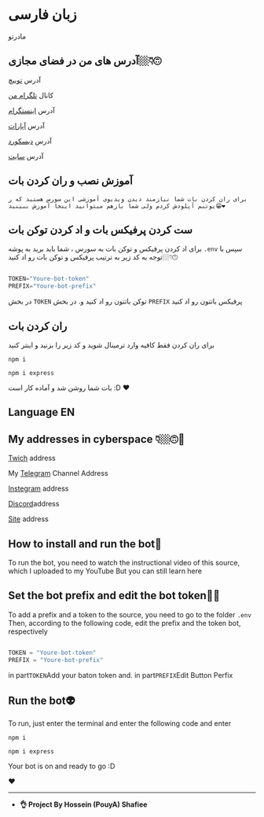 # زبان فارسی

مادرتو

## آدرس های من در فضای مجازی👇🏼🙃



آدرس [توییچ](https://www.twitch.tv/shafieepouya)
 
کانال [تلگرام من](https:/t.me/Pouyakp1132)

آدرس [اینستگرام](https://www.instagram.com/ho33inshafiee)
 
آدرس [آپارات](https://aparat.com/hosseinvid)

آدرس [دیسکورد](https://discord.gg/9WZC2jXkts)

آدرس [سایت](https://hosseinsh.ir)


## آموزش نصب و ران کردن بات

`برای ران کردن بات شما نیازمند دیدن ویدیوی آموزشی این سورس هستید که ر یوتبم آپلودش کردم
ولی شما بازهم میتوانید اینجا آموزش ببینید😁❤`

## ست کردن پرفیکس بات و اد کردن توکن بات

برای اد کردن پرفیکس و توکن بات به سورس ، شما باید برید به پوشه 
`.env`
سپس با توجه به کد زیر به ترتیب پرفیکس و توکن بات رو اد کنید👇🏼🙃

```js

TOKEN="Youre-bot-token"
PREFIX="Youre-bot-prefix"
```

در بخش
`TOKEN`
توکن باتتون رو اد کنید و. در بخش 
`PREFIX`
پرفیکس باتتون رو اد کنید


## ران کردن بات

برای ران کردن فقط کافیه وارد ترمینال شوید و کد زیر را بزنید و اینتر کنید

`npm i`

`npm i express`

بات شما روشن شد و آماده کار است
:D
❤




## Language EN



## My addresses in cyberspace 👇🏼🙃📡


[Twich](https://www.twitch.tv/shafieepouya) address
 
My [Telegram](https://t.me/pouyakp1132) Channel Address

[Instegram](https://www.instagram.com/ho33inshafiee) address

[Discord](https://discord.gg/9WZC2jXkts)address

[Site](https://hosseinsh.ir) address



## How to install and run the bot🤖

To run the bot, you need to watch the instructional video of this source, which I uploaded to my YouTube
But you can still learn here



## Set the bot prefix and edit the bot token👻👾

To add a prefix and a token to the source, you need to go to the folder
`.env`
Then, according to the following code, edit the prefix and the token bot, respectively

```js

TOKEN = "Youre-bot-token"
PREFIX = "Youre-bot-prefix"
```

in part`TOKEN`Add your baton token and. in part`PREFIX`Edit Button Perfix



## Run the bot👽

To run, just enter the terminal and enter the following code and enter

`npm i`

`npm i express`

Your bot is on and ready to go
:D

❤

---

- **👌 Project By Hossein (PouyA) Shafiee**

